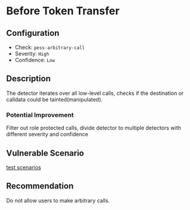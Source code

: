 # Before Token Transfer

## Configuration

- Check: `pess-arbitrary-call`
- Severity: `High`
- Confidence: `Low`

## Description

The detector iterates over all low-level calls, checks if the destination or calldata could be tainted(manipulated).

### Potential Improvement

Filter out role protected calls, divide detector to multiple detectors with different severity and confidence

## Vulnerable Scenario

[test scenarios](../tests/arbitrary_call_test.sol)

## Recommendation

Do not allow users to make arbitrary calls.
